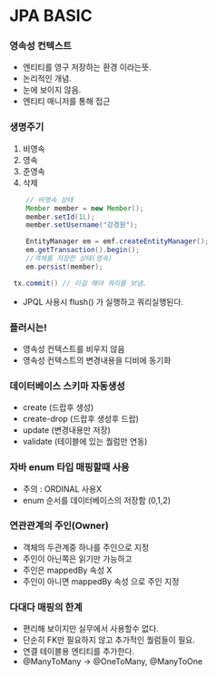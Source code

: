 # JPA BASIC

### 영속성 컨텍스트
- 엔티티를 영구 저장하는 환경 이라는뜻.
- 논리적인 개념.
- 눈에 보이지 않음.
- 엔티티 매니저를 통해 접근

### 생명주기
1. 비영속
2. 영속
3. 준영속
4. 삭제


```java
    // 비영속 상태
    Member member = new Member();
    member.setId(1L);
    member.setUsername("강경원");

    EntityManager em = emf.createEntityManager();
    em.getTransaction().begin();
    //객체를 저장한 상태(영속)
    em.persist(member);

```
```java
 tx.commit() // 이걸 해야 쿼리를 보냄.
```


- JPQL 사용시 flush() 가 실행하고 쿼리실행된다.


### 플러시는!
- 영속성 컨텍스트를 비우지 않음
- 영속성 컨텍스트의 변경내용을 디비에 동기화


### 데이터베이스 스키마 자동생성
- create (드랍후 생성)
- create-drop (드랍후 생성후 드랍)
- update (변경내용만 저장)
- validate (테이블에 있는 퀄럼만 연동)

### 자바 enum 타입 매핑할때 사용
- 주의 : ORDINAL 사용X
- enum 순서를 데이터베이스의 저장함 (0,1,2)

### 연관관계의 주인(Owner)
- 객체의 두관계중 하나를 주인으로 지정
- 주인이 아닌쪽은 읽기만 가능하고
- 주인은 mappedBy 속성 X
- 주인이 아니면 mappedBy 속성 으로 주인 지정

### 다대다 매핑의 한계
- 편리해 보이지만 실무에서 사용할수 없다.
- 단순히 FK만 필요하지 않고 추가적인 퀄럼들이 필요.
- 연결 테이블용 엔티티를 추가한다.
- @ManyToMany -> @OneToMany, @ManyToOne